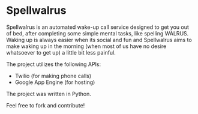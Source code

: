 # Spellwalrus

Spellwalrus is an automated wake-up call service designed to get you out of bed, after completing some simple mental tasks, like spelling WALRUS. Waking up is always easier when its social and fun and Spellwalrus aims to make waking up in the morning (when most of us have no desire whatsoever to get up) a little bit less painful.

The project utilizes the following APIs:
- Twilio (for making phone calls)
- Google App Engine (for hosting)

The project was written in Python.

Feel free to fork and contribute!
